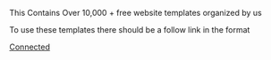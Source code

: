 This  Contains Over 10,000 +  free website templates organized by us

To use these templates there should be a follow link in the format 

<a href="https://www.realconnected.online/" rel="follow"> Connected </a>

